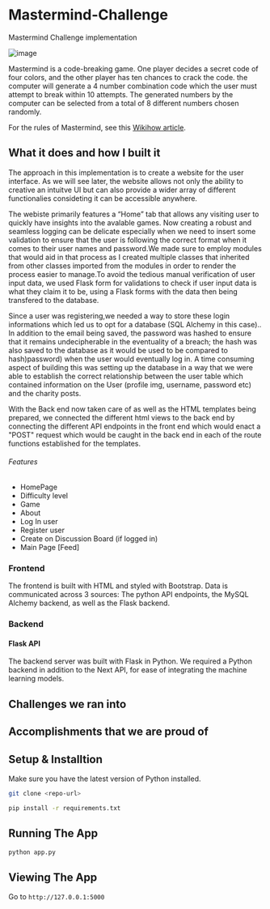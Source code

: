 # Mastermind-Challenge
Mastermind Challenge implementation

![image](https://user-images.githubusercontent.com/56465638/155825503-9821fcf6-2d33-4b9e-a125-b1546b81dcae.png)


Mastermind is a code-breaking game. One player decides a secret code of four colors, and the other player has ten chances to crack the code. the computer will generate a 4 number combination code which the user must attempt to break within 10 attempts. The generated numbers by the computer can be selected from a total of 8 different numbers chosen randomly. 

For the rules of Mastermind, see this [Wikihow article](https://www.wikihow.com/Play-Mastermind).


## What it does and how I built it
The approach in this implementation is to create a website for the user interface. As we will see later, the website allows not only the ability to creative an intuitve UI but can also provide a wider array of different functionalies consideting it can be accessible anywhere.



The webiste primarily features a “Home” tab that allows any visiting user to quickly have insights into the avalable games.
Now creating a robust and seamless logging can be delicate especially when we need to insert some validation to ensure that the user is following the correct format when it comes to their user names and password.We made sure to employ modules that would aid in that process as I created multiple classes that inherited from other classes imported from the modules in order to render the process easier to manage.To avoid the tedious manual verification of user input data, we used Flask form for validations to check if user input data is what they claim it to be, using a Flask forms with the data then being transfered to the database.

Since a user was registering,we needed a way to store these login informations which led us to opt for a database (SQL Alchemy in this case).. In addition to the email being saved, the password was hashed to ensure that it remains undecipherable in the eventuality of a breach; the hash was also saved to the database as it would be used to be compared to hash)password) when the user would eventually log in. A time consuming aspect of building this was setting up the database in a way that we were able to establish the correct relationship between the user table which contained information on the User (profile img, username, password etc) and the charity posts.

With the Back end now taken care of as well as the HTML templates being prepared, we connected the different html views to the back end by connecting the different API endpoints in the front end which would enact a "POST" request which would be caught in the back end in each of the route functions established for the templates.  

###### Features

- HomePage
- Difficulty level
- Game 
- About 
- Log In user
- Register user
- Create on Discussion Board (if logged in)
- Main Page [Feed] 

### Frontend

The frontend is built with HTML and styled with Bootstrap. Data is communicated across 3 sources: The python API endpoints, the MySQL Alchemy backend, as well as the Flask backend.

### Backend

#### Flask API

The backend server was built with Flask in Python. We required a Python backend in addition to the Next API, for ease of integrating the machine learning models.


## Challenges we ran into

## Accomplishments that we are proud of

 

## Setup & Installtion

Make sure you have the latest version of Python installed.

```bash
git clone <repo-url>
```

```bash
pip install -r requirements.txt
```

## Running The App

```bash
python app.py
```

## Viewing The App

Go to `http://127.0.0.1:5000`



